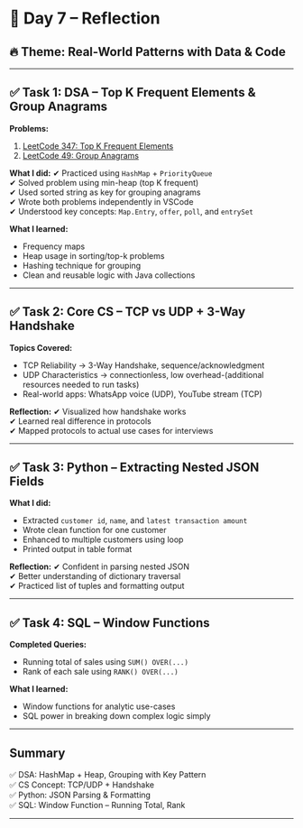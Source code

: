 # 📅 Day 7 – Reflection

## 🔥 Theme: Real-World Patterns with Data & Code

---

## ✅ Task 1: DSA – Top K Frequent Elements & Group Anagrams

**Problems:**
1. [LeetCode 347: Top K Frequent Elements](https://leetcode.com/problems/top-k-frequent-elements/)
2. [LeetCode 49: Group Anagrams](https://leetcode.com/problems/group-anagrams/)

**What I did:**
✔ Practiced using `HashMap` + `PriorityQueue`  
✔ Solved problem using min-heap (top K frequent)  
✔ Used sorted string as key for grouping anagrams  
✔ Wrote both problems independently in VSCode  
✔ Understood key concepts: `Map.Entry`, `offer`, `poll`, and `entrySet`

**What I learned:**
- Frequency maps
- Heap usage in sorting/top-k problems
- Hashing technique for grouping
- Clean and reusable logic with Java collections

---

## ✅ Task 2: Core CS – TCP vs UDP + 3-Way Handshake

**Topics Covered:**
- TCP Reliability → 3-Way Handshake, sequence/acknowledgment
- UDP Characteristics → connectionless, low overhead-(additional resources needed to run tasks)
- Real-world apps: WhatsApp voice (UDP), YouTube stream (TCP)

**Reflection:**
✔ Visualized how handshake works  
✔ Learned real difference in protocols  
✔ Mapped protocols to actual use cases for interviews

---

## ✅ Task 3: Python – Extracting Nested JSON Fields

**What I did:**
- Extracted `customer id`, `name`, and `latest transaction amount`
- Wrote clean function for one customer
- Enhanced to multiple customers using loop
- Printed output in table format

**Reflection:**
✔ Confident in parsing nested JSON  
✔ Better understanding of dictionary traversal  
✔ Practiced list of tuples and formatting output

---

## ✅ Task 4: SQL – Window Functions

**Completed Queries:**
- Running total of sales using `SUM() OVER(...)`
- Rank of each sale using `RANK() OVER(...)`

**What I learned:**  
- Window functions for analytic use-cases  
- SQL power in breaking down complex logic simply

---

## Summary

✅ DSA: HashMap + Heap, Grouping with Key Pattern  
✅ CS Concept: TCP/UDP + Handshake  
✅ Python: JSON Parsing & Formatting  
✅ SQL: Window Function – Running Total, Rank

---
